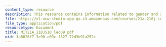 ```yaml
---
content_type: resource
description: This resource contains information related to gender and sex.
file: https://ol-ocw-studio-app-qa.s3.amazonaws.com/courses/21a-218j-identity-and-difference-spring-2010/1a8026f73c90c09cf82772d3b91a252c_MIT21A_218JS10_lec09.pdf
file_type: application/pdf
resourcetype: Document
title: MIT21A_218JS10_lec09.pdf
uid: 1a8026f7-3c90-c09c-f827-72d3b91a252c
---
```

